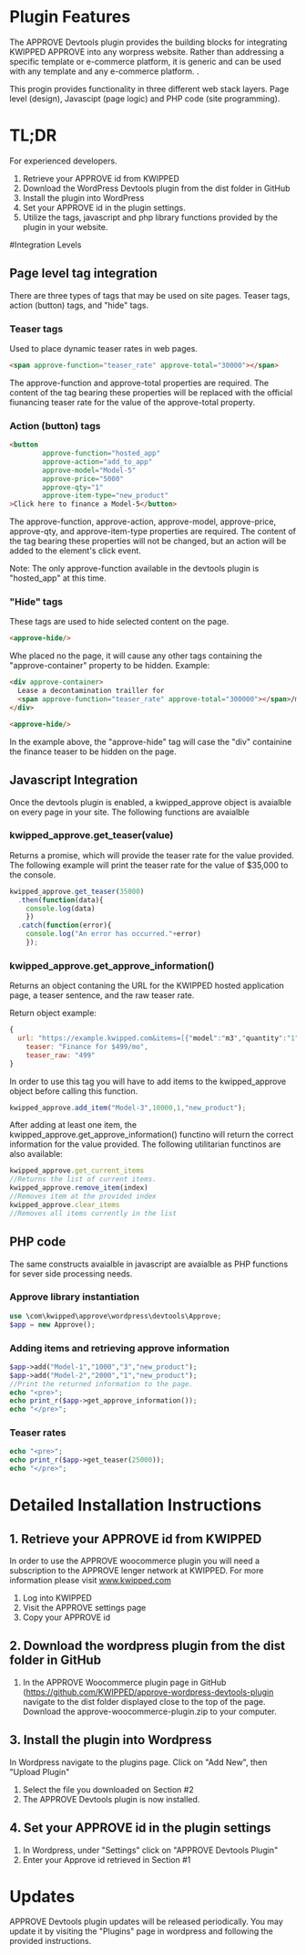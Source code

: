 # Plugin Features

The APPROVE Devtools plugin provides the building blocks for integrating KWIPPED APPROVE into any worpress website. Rather than addressing a specific template or e-commerce platform, it is generic and can be used with any template and any e-commerce platform. . 

This progin provides functionality in three different web stack layers. Page level (design), Javascipt (page logic) and PHP code (site programming). 


# TL;DR
For experienced developers.
1. Retrieve your APPROVE id from KWIPPED
2. Download the WordPress Devtools plugin from the dist folder in GitHub
3. Install the plugin into WordPress
4. Set your APPROVE id in the plugin settings. 
5. Utilize the tags, javascript and php library functions provided by the plugin in your website.

#Integration Levels

## Page level tag integration

There are three types of tags that may be used on site pages. Teaser tags, action (button) tags, and "hide" tags.

### Teaser tags

Used to place dynamic teaser rates in web pages.

```html
<span approve-function="teaser_rate" approve-total="30000"></span>
```

The approve-function and approve-total properties are required. The content of the tag bearing these properties will be replaced with the official fiunancing teaser rate for the value of the approve-total property.

### Action (button) tags

```html
<button
        approve-function="hosted_app"
        approve-action="add_to_app"
        approve-model="Model-5"
        approve-price="5000"
        approve-qty="1"
        approve-item-type="new_product"
>Click here to finance a Model-5</button>

```

The approve-function, approve-action, approve-model, approve-price, approve-qty, and approve-item-type properties are required. The content of the tag bearing these properties will not be changed, but an action will be added to the element's click event. 

Note: The only approve-function available in the devtools plugin is "hosted_app" at this time.

### "Hide" tags

These tags are used to hide selected content on the page. 

```html
<approve-hide/>
```

Whe placed no the page, it will cause any other tags containing the "approve-container" property to be hidden. Example:

```html
<div approve-container>
  Lease a decontamination trailler for
  <span approve-function="teaser_rate" approve-total="300000"></span>/mo
</div>

<approve-hide/>
```

In the example above, the "approve-hide" tag will case the "div" containine the finance teaser to be hidden on the page.

## Javascript Integration

Once the devtools plugin is enabled, a kwipped_approve object is avaialble on every page in your site. The following functions are avaialble

### kwipped_approve.get_teaser(value)

Returns a promise, which will provide the teaser rate for the value provided. The following example will print the teaser rate for the value of $35,000 to the console.

```javascript
kwipped_approve.get_teaser(35000)
  .then(function(data){
  	console.log(data)
	})
  .catch(function(error){
  	console.log("An error has occurred."+error)
	});
```

### kwipped_approve.get_approve_information()

Returns an object contaning the URL for the KWIPPED hosted application page, a teaser sentence, and the raw teaser rate.

Return object example:

```javascript
{
  url: "https://example.kwipped.com&items=[{"model":"m3","quantity":"1","type":"new_product","price":"23434"},{"model":"m2","quantity":"1","type":"new_product","price":"2343"},{"model":"m3","quantity":"1","type":"new_product","price":"23434"}]",
	teaser: "Finance for $499/mo",
	teaser_raw: "499"
}
```

In order to use this tag you will have to add items to the kwipped_approve object before calling this function. 

```javascript
kwipped_approve.add_item("Model-3",10000,1,"new_product");
```

After adding at least one item, the kwipped_approve.get_approve_information() functino will return the correct information for the value provided. The following utilitarian functinos are also available:

```javascript
kwipped_approve.get_current_items
//Returns the list of current items.
kwipped_approve.remove_item(index) 
//Removes item at the provided index
kwipped_approve.clear_items
//Removes all items currently in the list
```

## PHP code

The same constructs avaialble in javascript are avaialble as PHP functions for sever side processing needs. 

### Approve library instantiation

```php 
use \com\kwipped\approve\wordpress\devtools\Approve;
$app = new Approve();
```

### Adding items and retrieving approve information

```php
$app->add("Model-1","1000","3","new_product");
$app->add("Model-2","2000","1","new_product");
//Print the returned information to the page.
echo "<pre>";
echo print_r($app->get_approve_information());
echo "</pre>";
```

### Teaser rates

```php
echo "<pre>";
echo print_r($app->get_teaser(25000));
echo "</pre>";
```



# Detailed Installation Instructions

## 1. Retrieve your APPROVE id from KWIPPED
In order to use the APPROVE woocommerce plugin you will need a subscription to the APPROVE lenger network at KWIPPED. For more information please visit www.kwipped.com
1. Log into KWIPPED
2. Visit the APPROVE settings page
3. Copy your APPROVE id

## 2. Download the wordpress plugin from the dist folder in GitHub
1. In the APPROVE Woocommerce plugin page in GitHub (https://github.com/KWIPPED/approve-wordpress-devtools-plugin navigate to the dist folder displayed close to the top of the page. Download the approve-woocommerce-plugin.zip to your computer.

## 3. Install the plugin into Wordpress
In Wordpress navigate to the plugins page. Click on "Add New", then "Upload Plugin"
1. Select the file you downloaded on Section #2
2. The APPROVE Devtools plugin is now installed.

## 4. Set your APPROVE id in the plugin settings
1. In Wordpress, under "Settings" click on "APPROVE Devtools Plugin"
2. Enter your Approve id retrieved in Section #1

# Updates

APPROVE Devtools plugin updates will be released periodically. You may update it by visiting the "Plugins" page in wordpress and following the provided instructions.
